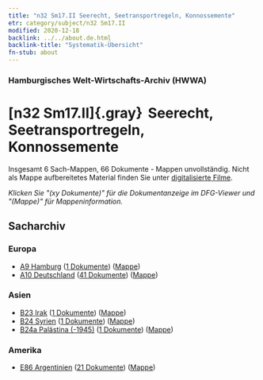 ```yaml
---
title: "n32 Sm17.II Seerecht, Seetransportregeln, Konnossemente"
etr: category/subject/n32 Sm17.II
modified: 2020-12-18
backlink: ../../about.de.html
backlink-title: "Systematik-Übersicht"
fn-stub: about
---
```


### Hamburgisches Welt-Wirtschafts-Archiv (HWWA)
# [n32 Sm17.II]{.gray}&#8201; Seerecht, Seetransportregeln, Konnossemente&#160; 




Insgesamt 6 Sach-Mappen, 66 Dokumente - Mappen unvollständig.
Nicht als Mappe aufbereitetes Material finden Sie unter [digitalisierte Filme](/film/h1_sh).

_Klicken Sie "(xy Dokumente)" für die Dokumentanzeige im DFG-Viewer und "(Mappe)" für Mappeninformation._

## Sacharchiv




### Europa

- [A9 Hamburg](../../../geo/about.de.html#A9) (<a href="https://dfg-viewer.de/show/?tx_dlf[id]=https://pm20.zbw.eu/mets/sh/1409xx/140905/1455xx/145589/public.mets.de.xml" target="_blank">1 Dokumente</a>) ([Mappe](http://purl.org/pressemappe20/folder/sh/140905,145589))
- [A10 Deutschland](../../../geo/about.de.html#A10) (<a href="https://dfg-viewer.de/show/?tx_dlf[id]=https://pm20.zbw.eu/mets/sh/1261xx/126128/1455xx/145589/public.mets.de.xml" target="_blank">41 Dokumente</a>) ([Mappe](http://purl.org/pressemappe20/folder/sh/126128,145589))

### Asien

- [B23 Irak](../../../geo/about.de.html#B23) (<a href="https://dfg-viewer.de/show/?tx_dlf[id]=https://pm20.zbw.eu/mets/sh/1411xx/141113/1455xx/145589/public.mets.de.xml" target="_blank">1 Dokumente</a>) ([Mappe](http://purl.org/pressemappe20/folder/sh/141113,145589))
- [B24 Syrien](../../../geo/about.de.html#B24) (<a href="https://dfg-viewer.de/show/?tx_dlf[id]=https://pm20.zbw.eu/mets/sh/1411xx/141114/1455xx/145589/public.mets.de.xml" target="_blank">1 Dokumente</a>) ([Mappe](http://purl.org/pressemappe20/folder/sh/141114,145589))
- [B24a Palästina (-1945)](../../../geo/about.de.html#B24a) (<a href="https://dfg-viewer.de/show/?tx_dlf[id]=https://pm20.zbw.eu/mets/sh/1411xx/141115/1455xx/145589/public.mets.de.xml" target="_blank">1 Dokumente</a>) ([Mappe](http://purl.org/pressemappe20/folder/sh/141115,145589))

### Amerika

- [E86 Argentinien](../../../geo/about.de.html#E86) (<a href="https://dfg-viewer.de/show/?tx_dlf[id]=https://pm20.zbw.eu/mets/sh/1416xx/141692/1455xx/145589/public.mets.de.xml" target="_blank">21 Dokumente</a>) ([Mappe](http://purl.org/pressemappe20/folder/sh/141692,145589))


